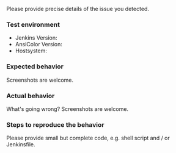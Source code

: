 Please provide precise details of the issue you detected.

### Test environment

- Jenkins Version:
- AnsiColor Version:
- Hostsystem:

### Expected behavior

Screenshots are welcome.

### Actual behavior

What's going wrong? Screenshots are welcome.

### Steps to reproduce the behavior

Please provide small but complete code, e.g. shell script and / or Jenkinsfile.
